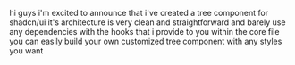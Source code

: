 hi guys 
i'm excited to announce that i've created a tree component for shadcn/ui
it's architecture is very clean and straightforward
and barely use any dependencies
with the hooks that i provide to you within the core file
you can easily build your own customized tree component with any styles you want

